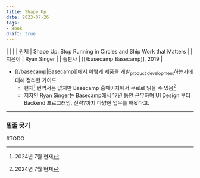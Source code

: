 ```yaml
---
title: Shape Up
date: 2023-07-26
tags:
- Book
draft: true
---
```


| | |
| 원제 | Shape Up: Stop Running in Circles and Ship Work that Matters |
| 지은이 | Ryan Singer |
| 출판사 | [[/basecamp|Basecamp]], 2019 |

- [[/basecamp|Basecamp]]에서 어떻게 제품을 개발<sub>product development</sub>하는지에 대해 정리한 가이드
    - 현재[^1] 번역서는 없지만 Basecamp 홈페이지에서 무료로 읽을 수 있음[^1]
    - 저자인 Ryan Singer는 Basecamp에서 17년 동안 근무하며 UI Design 부터 Backend 프로그래밍, 전략?까지 다양한 업무를 해왔다고.

[^1]: 2024년 7월 현재
[^2]: [read online](https://basecamp.com/shapeup)


---
### 밑줄 긋기
#TODO
